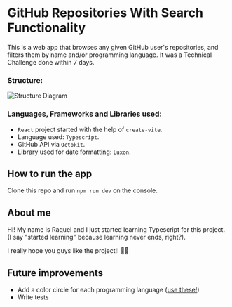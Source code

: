 # GitHub Repositories With Search Functionality

This is a web app that browses any given GitHub user's repositories, and filters them by name and/or programming language.
It was a Technical Challenge done within 7 days.

### Structure:
![Structure Diagram](https://res.cloudinary.com/dqzjo5wsl/image/upload/v1698769651/Captura_de_pantalla_2023-10-31_172252_nz5zei.png "Structure Diagram")

### Languages, Frameworks and Libraries used:
- `React` project started with the help of `create-vite`.
- Language used: `Typescript`.
- GitHub API via `Octokit`.
- Library used for date formatting: `Luxon`.

## How to run the app

Clone this repo and run `npm run dev` on the console.

## About me

Hi! My name is Raquel and I just started learning Typescript for this project. (I say "started learning" because learning never ends, right?).

I really hope you guys like the project!! 🙌🙌

## Future improvements
- Add a color circle for each programming language ([use these!](https://github.com/ozh/github-colors))
- Write tests